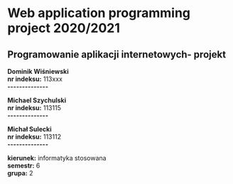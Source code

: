 # Web application programming project 2020/2021
## Programowanie aplikacji internetowych- projekt
**Dominik Wiśniewski**\
**nr indeksu:** 113xxx\
**--------------**

**Michael Szychulski**\
**nr indeksu:** 113115\
**--------------**

**Michał Sulecki**\
**nr indeksu:** 113112\
**--------------**

**kierunek:** informatyka stosowana\
**semestr:** 6\
**grupa:** 2
